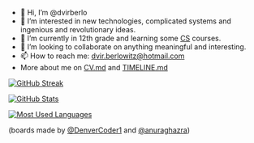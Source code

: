 - 👋 Hi, I’m @dvirberlo
- 👀 I’m interested in new technologies, complicated systems and ingenious and revolutionary ideas.
- 🌱 I’m currently in 12th grade and learning some [CS](https://github.com/ossu/computer-science#core-systems) courses.
- 💞️ I’m looking to collaborate on anything meaningful and interesting.
- 📫 How to reach me: dvir.berlowitz@hotmail.com
- More about me on [CV.md](./CV.md) and [TIMELINE.md](./TIMELINE.md)
<!---
dvirberlo/dvirberlo is a ✨ special ✨ repository because its `README.md` (this file) appears on your GitHub profile.
You can click the Preview link to take a look at your changes.
--->

[![GitHub Streak](https://github-readme-streak-stats.herokuapp.com/?user=dvirberlo&theme=highcontrast&hide_border=true)](https://github-readme-streak-stats.herokuapp.com/?user=dvirberlo&theme=highcontrast&hide_border=true)

[![GitHub Stats](https://github-readme-stats.vercel.app/api?username=dvirberlo&show_icons=true&theme=highcontrast&hide_border=true)](https://github-readme-stats.vercel.app/api?username=dvirberlo&show_icons=true&theme=highcontrast&hide_border=true)

[![Most Used Languages](https://github-readme-stats.vercel.app/api/top-langs/?username=dvirberlo&layout=compact&theme=highcontrast&hide_border=true&langs_count=10)](https://github-readme-stats.vercel.app/api/top-langs/?username=dvirberlo&layout=compact&theme=highcontrast&hide_border=true&langs_count=10)


(boards made by [@DenverCoder1](https://github.com/DenverCoder1/github-readme-streak-stats) and [@anuraghazra](https://github.com/anuraghazra/github-readme-stats))

